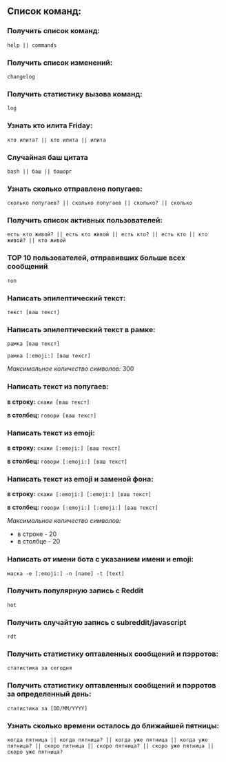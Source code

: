 ## Список команд:

### Получить список команд:
`help || commands`

### Получить список изменений:
`changelog`

### Получить статистику вызова команд:
`log`

### Узнать кто илита Friday:
`кто илита? || кто илита || илита`

### Случайная баш цитата
`bash || баш || башорг`

### Узнать сколько отправлено попугаев:
`сколько попугаев? || сколько попугаев || сколько? || сколько`

### Получить список активных пользователей:
`есть кто живой? || есть кто живой || есть кто? || есть кто || кто живой? || кто живой`

### TOP 10 пользователей, отправивших больше всех сообщений
`топ`

### Написать эпилептический текст:
`текст [ваш текст]`

### Написать эпилептический текст в рамке:
`рамка [ваш текст]`

`рамка [:emoji:] [ваш текст]`

*Максимальное количество символов:* 300


### Написать текст из попугаев:
**в строку:** `скажи [ваш текст]`

**в столбец:** `говори [ваш текст]`

### Написать текст из emoji:
**в строку:** `скажи [:emoji:] [ваш текст]`

**в столбец:** `говори [:emoji:] [ваш текст]`

### Написать текст из emoji и заменой фона:
**в строку:** `скажи [:emoji:] [:emoji:] [ваш текст]`

**в столбец:** `говори [:emoji:] [:emoji:] [ваш текст]`

*Максимальное количество символов:*
- в строке - 20
- в столбце - 20

### Написать от имени бота с указанием имени и emoji:
`маска -e [:emoji:] -n [name] -t [text]`

### Получить популярную запись с Reddit
`hot`

### Получить случайтую запись с subreddit/javascript
`rdt`

### Получить статистику оптавленных сообщений и пэрротов:
`статистика за сегодня`

### Получить статистику оптавленных сообщений и пэрротов за определенный день:
`статистика за [DD/MM/YYYY]`

### Узнать сколько времени осталось до ближайшей пятницы:
`когда пятница || когда пятница? || когда уже пятница || когда уже пятница? || скоро пятница || скоро пятница? || скоро уже пятница || скоро уже пятница?`

